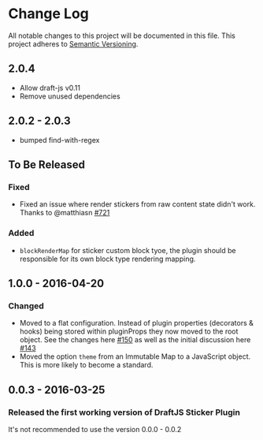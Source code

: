 # Change Log

All notable changes to this project will be documented in this file.
This project adheres to [Semantic Versioning](http://semver.org/).

## 2.0.4

- Allow draft-js v0.11
- Remove unused dependencies

## 2.0.2 - 2.0.3
- bumped find-with-regex

## To Be Released

### Fixed

- Fixed an issue where render stickers from raw content state didn't work. Thanks to @matthiasn [#721](https://github.com/draft-js-plugins/draft-js-plugins/pull/721)

### Added

- `blockRenderMap` for sticker custom block tyoe, the plugin should be responsible for its own block type rendering mapping.

## 1.0.0 - 2016-04-20

### Changed

- Moved to a flat configuration. Instead of plugin properties (decorators & hooks) being stored within pluginProps they now moved to the root object. See the changes here [#150](https://github.com/draft-js-plugins/draft-js-plugins/pull/150/files) as well as the initial discussion here [#143](https://github.com/draft-js-plugins/draft-js-plugins/issues/143)
- Moved the option `theme` from an Immutable Map to a JavaScript object. This is more likely to become a standard.

## 0.0.3 - 2016-03-25
### Released the first working version of DraftJS Sticker Plugin

It's not recommended to use the version 0.0.0 - 0.0.2
